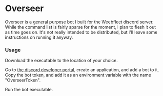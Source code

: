 ﻿# Overseer
Overseer is a general purpose bot I built for the Weebfleet discord server. While the command
list is fairly sparse for the moment, I plan to flesh it out as time goes on. It's not really
intended to be distributed, but I'll leave some instructions on running it anyway.

### Usage
Download the executable to the location of your choice. 

Go to 
[the discord developer portal](https://discordapp.com/developers/applications/), create an
application, and add a bot to it. Copy the bot token, and add it as an environment variable with
the name "OverseerToken".

Run the bot executable.